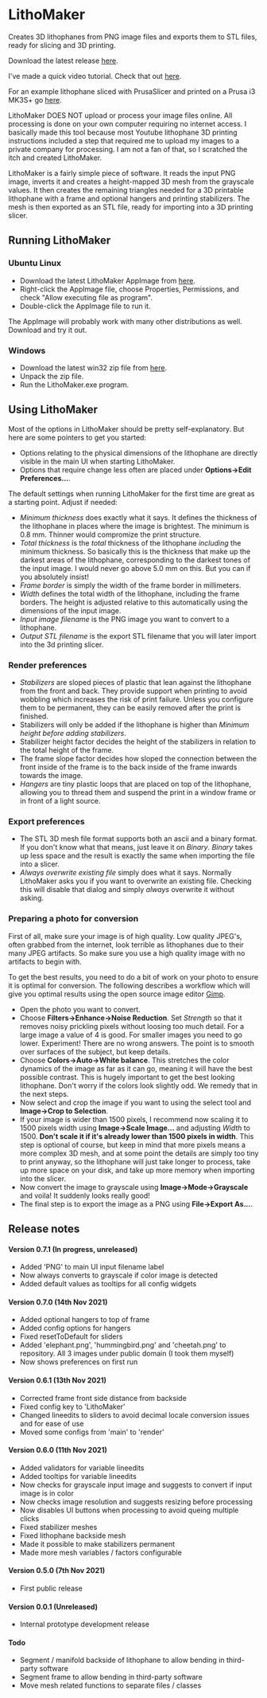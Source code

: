 # LithoMaker
Creates 3D lithophanes from PNG image files and exports them to STL files, ready for slicing and 3D printing.

Download the latest release [here](https://github.com/muldjord/lithomaker/releases).

I've made a quick video tutorial. Check that out [here](https://youtu.be/Bjbdk0XiiNY).

For an example lithophane sliced with PrusaSlicer and printed on a Prusa i3 MK3S+ go [here](https://youtu.be/mxQnZgb7caI).

LithoMaker DOES NOT upload or process your image files online. All processing is done on your own computer requiring no internet access. I basically made this tool because most Youtube lithophane 3D printing instructions included a step that required me to upload my images to a private company for processing. I am not a fan of that, so I scratched the itch and created LithoMaker.

LithoMaker is a fairly simple piece of software. It reads the input PNG image, inverts it and creates a height-mapped 3D mesh from the grayscale values. It then creates the remaining triangles needed for a 3D printable lithophane with a frame and optional hangers and printing stabilizers. The mesh is then exported as an STL file, ready for importing into a 3D printing slicer.

## Running LithoMaker
### Ubuntu Linux
* Download the latest LithoMaker AppImage from [here](https://github.com/muldjord/lithomaker/releases).
* Right-click the AppImage file, choose Properties, Permissions, and check "Allow executing file as program".
* Double-click the AppImage file to run it.

The AppImage will probably work with many other distributions as well. Download and try it out.

### Windows
* Download the latest win32 zip file from [here](https://github.com/muldjord/lithomaker/releases).
* Unpack the zip file.
* Run the LithoMaker.exe program.

## Using LithoMaker
Most of the options in LithoMaker should be pretty self-explanatory. But here are some pointers to get you started:
* Options relating to the physical dimensions of the lithophane are directly visible in the main UI when starting LithoMaker.
* Options that require change less often are placed under **Options->Edit Preferences...**.

The default settings when running LithoMaker for the first time are great as a starting point. Adjust if needed:
* *Minimum thickness* does exactly what it says. It defines the thickness of the lithophane in places where the image is brightest. The minimum is 0.8 mm. Thinner would compromize the print structure.
* *Total thickness* is the *total* thickness of the lithophane *including* the minimum thickness. So basically this is the thickness that make up the darkest areas of the lithophane, corresponding to the darkest tones of the input image. I would never go above 5.0 mm on this. But you can if you absolutely insist!
* *Frame border* is simply the width of the frame border in millimeters.
* *Width* defines the total width of the lithophane, including the frame borders. The height is adjusted relative to this automatically using the dimensions of the input image.
* *Input image filename* is the PNG image you want to convert to a lithophane.
* *Output STL filename* is the export STL filename that you will later import into the 3d printing slicer.

### Render preferences
* *Stabilizers* are sloped pieces of plastic that lean against the lithophane from the front and back. They provide support when printing to avoid wobbling which increases the risk of print failure. Unless you configure them to be permanent, they can be easily removed after the print is finished.
* Stabilizers will only be added if the lithophane is higher than *Minimum height before adding stabilizers*.
* Stabilizer height factor decides the height of the stabilizers in relation to the total height of the frame.
* The frame slope factor decides how sloped the connection between the front inside of the frame is to the back inside of the frame inwards towards the image.
* *Hangers* are tiny plastic loops that are placed on top of the lithophane, allowing you to thread them and suspend the print in a window frame or in front of a light source.

### Export preferences
* The STL 3D mesh file format supports both an ascii and a binary format. If you don't know what that means, just leave it on *Binary*. *Binary* takes up less space and the result is exactly the same when importing the file into a slicer.
* *Always overwrite existing file* simply does what it says. Normally LithoMaker asks you if you want to overwrite an existing file. Checking this will disable that dialog and simply *always* overwrite it without asking.

### Preparing a photo for conversion
First of all, make sure your image is of high quality. Low quality JPEG's, often grabbed from the internet, look terrible as lithophanes due to their many JPEG artifacts. So make sure you use a high quality image with no artifacts to begin with.

To get the best results, you need to do a bit of work on your photo to ensure it is optimal for conversion. The following describes a workflow which will give you optimal results using the open source image editor [Gimp](https://www.gimp.org/).
* Open the photo you want to convert.
* Choose **Filters->Enhance->Noise Reduction**. Set *Strength* so that it removes noisy prickling pixels without loosing too much detail. For a large image a value of 4 is good. For smaller images you need to go lower. Experiment! There are no wrong answers. The point is to smooth over surfaces of the subject, but keep details.
* Choose **Colors->Auto->White balance**. This stretches the color dynamics of the image as far as it can go, meaning it will have the best possible contrast. This is hugely important to get the best looking lithophane. Don't worry if the colors look slightly odd. We remedy that in the next steps.
* Now select and crop the image if you want to using the select tool and **Image->Crop to Selection**.
* If your image is wider than 1500 pixels, I recommend now scaling it to 1500 pixels width using **Image->Scale Image...** and adjusting *Width* to 1500. **Don't scale it if it's already lower than 1500 pixels in width**. This step is optional of course, but keep in mind that more pixels means a more complex 3D mesh, and at some point the details are simply too tiny to print anyway, so the lithophane will just take longer to process, take up more space on your disk, and take up more memory when importing into the slicer.
* Now convert the image to grayscale using **Image->Mode->Grayscale** and voila! It suddenly looks really good!
* The final step is to export the image as a PNG using **File->Export As...**.

## Release notes

#### Version 0.7.1 (In progress, unreleased)
* Added 'PNG' to main UI input filename label
* Now always converts to grayscale if color image is detected
* Added default values as tooltips for all config widgets

#### Version 0.7.0 (14th Nov 2021)
* Added optional hangers to top of frame
* Added config options for hangers
* Fixed resetToDefault for sliders
* Added 'elephant.png', 'hummingbird.png' and 'cheetah.png' to repository. All 3 images under public domain (I took them myself)
* Now shows preferences on first run

#### Version 0.6.1 (13th Nov 2021)
* Corrected frame front side distance from backside
* Fixed config key to 'LithoMaker'
* Changed lineedits to sliders to avoid decimal locale conversion issues and for ease of use
* Moved some configs from 'main' to 'render'

#### Version 0.6.0 (11th Nov 2021)
* Added validators for variable lineedits
* Added tooltips for variable lineedits
* Now checks for grayscale input image and suggests to convert if input image is in color
* Now checks image resolution and suggests resizing before processing
* Now disables UI buttons when processing to avoid queing multiple clicks
* Fixed stabilizer meshes
* Fixed lithophane backside mesh
* Made it possible to make stabilizers permanent
* Made more mesh variables / factors configurable

#### Version 0.5.0 (7th Nov 2021)
* First public release

#### Version 0.0.1 (Unreleased)
* Internal prototype development release

#### Todo
* Segment / manifold backside of lithophane to allow bending in third-party software
* Segment frame to allow bending in third-party software
* Move mesh related functions to separate files / classes
